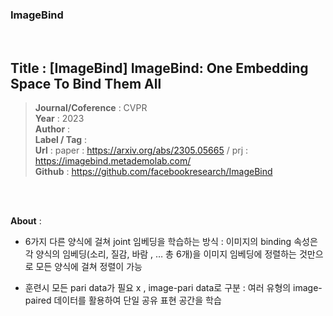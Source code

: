 ### ImageBind
 <br/>

## Title : [ImageBind] ImageBind: One Embedding Space To Bind Them All  
> **Journal/Coference** : CVPR   
> **Year** : 2023   
> **Author** :  
> **Label / Tag** :  
> **Url** :  paper : https://arxiv.org/abs/2305.05665  / prj : https://imagebind.metademolab.com/   
> **Github** : https://github.com/facebookresearch/ImageBind  

<br/>
<br/>

 
**About** :
- 6가지 다른 양식에 걸쳐 joint 임베딩을 학습하는 방식 : 이미지의 binding 속성은 각 양식의 임베딩(소리, 질감, 바람 , … 총 6개)을 이미지 임베딩에 정렬하는 것만으로 모든 양식에 걸쳐 정렬이 가능

- 훈련시 모든 pari data가 필요 x , image-pari data로 구분  : 여러 유형의 image-paired 데이터를 활용하여 단일 공유 표현 공간을 학습

 <br/>

 